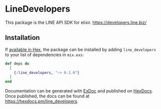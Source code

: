 # LineDevelopers

This package is the LINE API SDK for elixir.
https://developers.line.biz/

## Installation

If [available in Hex](https://hex.pm/docs/publish), the package can be installed
by adding `line_developers` to your list of dependencies in `mix.exs`:

```elixir
def deps do
  [
    {:line_developers, "~> 0.1.0"}
  ]
end
```

Documentation can be generated with [ExDoc](https://github.com/elixir-lang/ex_doc)
and published on [HexDocs](https://hexdocs.pm). Once published, the docs can
be found at <https://hexdocs.pm/line_developers>.

